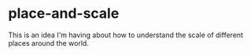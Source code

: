 # place-and-scale
This is an idea I'm having about how to understand the scale of different places around the world.
